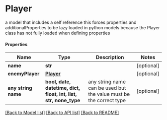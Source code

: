# Player

a model that includes a self reference this forces properties and additionalProperties to be lazy loaded in python models because the Player class has not fully loaded when defining properties

#### Properties
Name | Type | Description | Notes
------------ | ------------- | ------------- | -------------
**name** | **str** |  | [optional] 
**enemyPlayer** | [**Player**](Player.md) |  | [optional] 
**any string name** | **bool, date, datetime, dict, float, int, list, str, none_type** | any string name can be used but the value must be the correct type | [optional]

[[Back to Model list]](../README.md#documentation-for-models) [[Back to API list]](../README.md#documentation-for-api-endpoints) [[Back to README]](../README.md)

